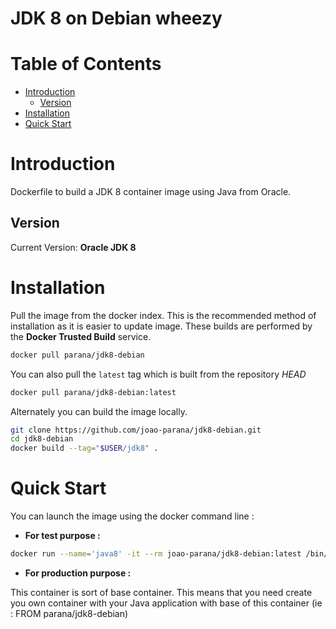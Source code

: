 # JDK 8 on Debian wheezy

# Table of Contents
- [Introduction](#introduction)
    - [Version](#version)
- [Installation](#installation)
- [Quick Start](#quick-start)

# Introduction

Dockerfile to build a JDK 8 container image using Java from Oracle.

## Version

Current Version: **Oracle JDK 8**

# Installation

Pull the image from the docker index. This is the recommended method of installation as it is easier to update image. These builds are performed by the **Docker Trusted Build** service.

```bash
docker pull parana/jdk8-debian
```

You can also pull the `latest` tag which is built from the repository *HEAD*

```bash
docker pull parana/jdk8-debian:latest
```

Alternately you can build the image locally.

```bash
git clone https://github.com/joao-parana/jdk8-debian.git
cd jdk8-debian
docker build --tag="$USER/jdk8" .
```

# Quick Start

You can launch the image using the docker command line :

- **For test purpose :**

```bash
docker run --name='java8' -it --rm joao-parana/jdk8-debian:latest /bin/bash
```

- **For production purpose :**

This container is sort of base container. This means that you need create you own container with your Java application with base of this container (ie : FROM parana/jdk8-debian)
